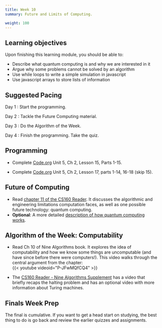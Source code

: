 ```yaml
---
title: Week 10
summary: Future and Limits of Computing.

weight: 100
---
```


## Learning objectives

Upon finishing this learning module, you should be able to:

* Describe what quantum computing is and why we are interested in it
* Argue why some problems cannot be solved by an algorithm
* Use while loops to write a simple simulation in javascript
* Use javascript arrays to store lists of information

## Suggested Pacing

Day 1
: Start the programming.

Day 2
: Tackle the Future Computing material.

Day 3
: Do the Algorithm of the Week.

Day 4
: Finish the programming. Take the quiz.

## Programming

* Complete [Code.org](https://studio.code.org/home) Unit 5, Ch 2, Lesson 15, Parts 1-15.

* Complete [Code.org](https://studio.code.org/home) Unit 5, Ch 2, Lesson 17, parts 1-14,
16-18 (skip 15).

## Future of Computing

* Read [chapter 11 of the CS160 Reader](http://computerscience.chemeketa.edu/cs160Reader/LimitsAndFuture/index.html).
It discusses the algorithmic and engineering limitations computation faces, as well as one
possible future technology: quantum computing.
* **Optional**: A more detailed [description of how quantum computing works](https://arstechnica.com/science/2010/01/a-tale-of-two-qubits-how-quantum-computers-work/).

## Algorithm of the Week: Computability

* Read Ch 10 of Nine Algorithms book. It explores the idea of computability and how we know
some things are uncomputable (and have since before there were computers!). This video walks
through the central argument from the chapter:  
    {{< youtube videoid="P-JFwMQfCQ4" >}}

* The [CS160 Reader - Nine Algorithms Supplement](http://computerscience.chemeketa.edu/cs160Reader/NineAlgorithms/Computability.html)
has a video that briefly recaps the halting problem and has an optional video with more
information about Turing machines.

## Finals Week Prep

The final is cumulative. If you want to get a head start on studying, the best thing
to do is go back and review the earlier quizzes and assignments.
